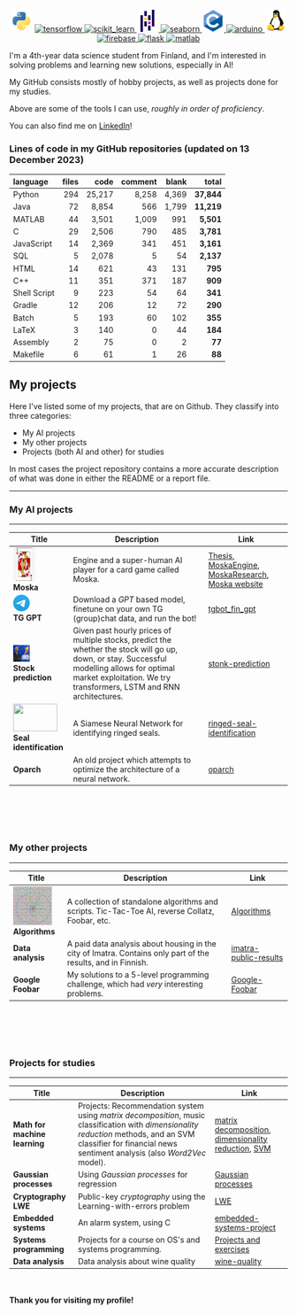 <p align="center"> <img src="https://raw.githubusercontent.com/devicons/devicon/master/icons/python/python-original.svg" alt="python" width="40" height="40"/> <a href="https://www.tensorflow.org" target="_blank" rel="noreferrer"> <img src="https://www.vectorlogo.zone/logos/tensorflow/tensorflow-icon.svg" alt="tensorflow" width="40" height="40"/> <a href="https://scikit-learn.org/" target="_blank" rel="noreferrer"> <img src="https://upload.wikimedia.org/wikipedia/commons/0/05/Scikit_learn_logo_small.svg" alt="scikit_learn" width="40" height="40"/> <a href="https://pandas.pydata.org/" target="_blank" rel="noreferrer"> <img src="https://raw.githubusercontent.com/devicons/devicon/2ae2a900d2f041da66e950e4d48052658d850630/icons/pandas/pandas-original.svg" alt="pandas" width="40" height="40"/> <a href="https://seaborn.pydata.org/" target="_blank" rel="noreferrer"> <img src="https://seaborn.pydata.org/_images/logo-mark-lightbg.svg" alt="seaborn" width="40" height="40"/> </a> <a href="https://www.cprogramming.com/" target="_blank" rel="noreferrer"> <img src="https://raw.githubusercontent.com/devicons/devicon/master/icons/c/c-original.svg" alt="c" width="40" height="40"/> <a href="https://www.arduino.cc/" target="_blank" rel="noreferrer"> <img src="https://cdn.worldvectorlogo.com/logos/arduino-1.svg" alt="arduino" width="40" height="40"/> </a> <a href="https://www.linux.org/" target="_blank" rel="noreferrer"> <img src="https://raw.githubusercontent.com/devicons/devicon/master/icons/linux/linux-original.svg" alt="linux" width="40" height="40"/> </a> </a> <a href="https://firebase.google.com/" target="_blank" rel="noreferrer"> <img src="https://www.vectorlogo.zone/logos/firebase/firebase-icon.svg" alt="firebase" width="40" height="40"/> </a> <a href="https://flask.palletsprojects.com/" target="_blank" rel="noreferrer"> <img src="https://www.vectorlogo.zone/logos/pocoo_flask/pocoo_flask-icon.svg" alt="flask" width="40" height="40"/> </a> <a href="https://www.mathworks.com/" target="_blank" rel="noreferrer"> <img src="https://upload.wikimedia.org/wikipedia/commons/2/21/Matlab_Logo.png" alt="matlab" width="40" height="40"/> </a> </a> <a href="https://www.python.org" target="_blank" rel="noreferrer"> </a> </a> </a> </p>
I'm a 4th-year data science student from Finland, and I'm interested in solving problems and learning new solutions, especially in AI!

My GitHub consists mostly of hobby projects, as well as projects done for my studies.

Above are some of the tools I can use, *roughly in order of proficiency*.

You can also find me on [LinkedIn](https://www.linkedin.com/in/ilmariv/)!

### Lines of code in my GitHub repositories (updated on 13 December 2023)
| language | files | code | comment | blank | total |
| :--- | ---: | ---: | ---: | ---: | ---: |
| Python | 294 | 25,217 | 8,258 | 4,369 | **37,844** |
| Java | 72 | 8,854 | 566 | 1,799 | **11,219** |
| MATLAB | 44 | 3,501 | 1,009 | 991 | **5,501** |
| C | 29 | 2,506 | 790 | 485 | **3,781** |
| JavaScript | 14 | 2,369 | 341 | 451 | **3,161** |
| SQL | 5 | 2,078 | 5 | 54 | **2,137** |
| HTML | 14 | 621 | 43 | 131 | **795** |
| C++ | 11 | 351 | 371 | 187 | **909** |
| Shell Script | 9 | 223 | 54 | 64 | **341** |
| Gradle | 12 | 206 | 12 | 72 | **290** |
| Batch | 5 | 193 | 60 | 102 | **355** |
| LaTeX | 3 | 140 | 0 | 44 | **184** |
| Assembly | 2 | 75 | 0 | 2 | **77** |
| Makefile | 6 | 61 | 1 | 26 | **88** |

## My projects
Here I've listed some of my projects, that are on Github. They classify into three categories:
* My AI projects
* My other projects
* Projects (both AI and other) for studies

In most cases the project repository contains a more accurate description of what was done in either the README or a report file.


---
### **My AI projects**
---
<!-- Projects in AI table markdown-->
| Title | Description | Link |
| --- | --- | --- |
|<img src= "img/jack-of-hearts.png" width ="40" height="60"><br>**Moska** | Engine and a super-human AI player for a card game called Moska. | [Thesis](https://urn.fi/URN:NBN:fi-fe2023051644576), [MoskaEngine](https://github.com/ilmari99/MoskaEngine), [MoskaResearch](https://github.com/ilmari99/MoskaResearch), [Moska website](https://moska-online.ngrok.app/)
|<img src="img/tg-logo.webp" width="30" height="30"><br>**TG GPT** | Download a *GPT* based model, finetune on your own TG (group)chat data, and run the bot! | [tgbot_fin_gpt](https://github.com/ilmari99/TGBOT_FIN_GPT)
|<img src="img/stonks_image.png" width="30" height="30"><br>**Stock prediction** | Given past hourly prices of multiple stocks, predict the whether the stock will go up, down, or stay. Successful modelling allows for optimal market exploitation. We try transformers, LSTM and RNN architectures. | [stonk-prediction](https://github.com/ilmari99/stonk-prediction)
|<img src="img/norppakivella.jpg" width="80" height="50"><br>**Seal identification**| A Siamese Neural Network for identifying ringed seals. | [ringed-seal-identification](https://github.com/ilmari99/ringed-seal-identification)
|**Oparch** | An old project which attempts to optimize the architecture of a neural network. | [oparch](https://github.com/ilmari99/oparch)


<br></br>
---
### **My other projects**
---

<!-- Other own projects -->
| Title | Description | Link |
| --- | --- | --- |
|<img src="img/alg-logo.png" width="70" height="70"><br>**Algorithms** | A collection of standalone algorithms and scripts. Tic-Tac-Toe AI, reverse Collatz, Foobar, etc. | [Algorithms](https://github.com/ilmari99/algorithms)
| **Data analysis** | A paid data analysis about housing in the city of Imatra. Contains only part of the results, and in Finnish. | [imatra-public-results](https://github.com/ilmari99/imatra-public-results)
|**Google Foobar** | My solutions to a 5-level programming challenge, which had *very* interesting problems. | [Google-Foobar](https://github.com/ilmari99/google-foobar)

<br></br>
---
### **Projects for studies**
---
<!-- Projects done for studies> -->
| Title | Description | Link |
| --- | --- | --- |
|**Math for machine learning** | Projects: Recommendation system using *matrix decomposition*, music classification with *dimensionality reduction* methods, and an SVM classifier for financial news sentiment analysis (also *Word2Vec* model). | [matrix decomposition](https://github.com/ilmari99/M4ML-recommendation-algorithm), [dimensionality reduction](https://github.com/ilmari99/M4ML-dim-reduction), [SVM](https://github.com/ilmari99/M4ML-SVM)
| **Gaussian processes** | Using *Gaussian processes* for regression | [Gaussian processes](https://github.com/ilmari99/GaussianProcessRegression)
| **Cryptography LWE** | Public-key *cryptography* using the Learning-with-errors problem | [LWE](https://github.com/ilmari99/learning-with-errors)
| **Embedded systems** | An alarm system, using C | [embedded-systems-project](https://github.com/ilmari99/embedded-systems-project)
| **Systems programming** | Projects for a course on OS's and systems programming. | [Projects and exercises](https://github.com/ilmari99/Sys-prog-ex)
| **Data analysis** | Data analysis about wine quality | [wine-quality](https://github.com/ilmari99/Wine-analysis)


<br></br>
**Thank you for visiting my profile!**





<!---
<p align="left"> <img src="https://komarev.com/ghpvc/?username=ilmari99&label=Profile%20views&color=0e75b6&style=flat" alt="ilmari99" /> </p>

<h3 align="left">Connect with me:</h3>
<p align="left">
<a href="https://linkedin.com/in/ilmariv" target="blank"><img align="center" src="https://raw.githubusercontent.com/rahuldkjain/github-profile-readme-generator/master/src/images/icons/Social/linked-in-alt.svg" alt="ilmariv" height="30" width="40" /></a>
</p>

<p>&nbsp;<img align="center" src="https://github-readme-stats.vercel.app/api?username=ilmari99&show_icons=true&locale=en" alt="ilmari99" /></p>
-->
